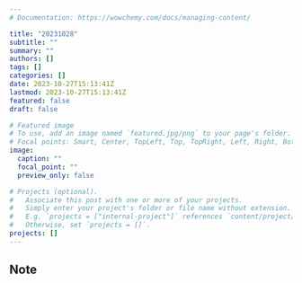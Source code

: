 ```yaml
---
# Documentation: https://wowchemy.com/docs/managing-content/

title: "20231028"
subtitle: ""
summary: ""
authors: []
tags: []
categories: []
date: 2023-10-27T15:13:41Z
lastmod: 2023-10-27T15:13:41Z
featured: false
draft: false

# Featured image
# To use, add an image named `featured.jpg/png` to your page's folder.
# Focal points: Smart, Center, TopLeft, Top, TopRight, Left, Right, BottomLeft, Bottom, BottomRight.
image:
  caption: ""
  focal_point: ""
  preview_only: false

# Projects (optional).
#   Associate this post with one or more of your projects.
#   Simply enter your project's folder or file name without extension.
#   E.g. `projects = ["internal-project"]` references `content/project/deep-learning/index.md`.
#   Otherwise, set `projects = []`.
projects: []
---
```


## Note

